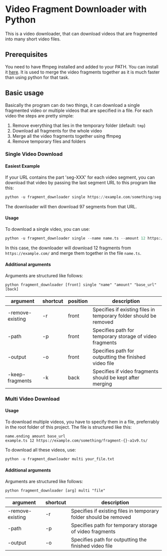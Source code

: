 # Video Fragment Downloader with Python

This is a video downloader, that can download videos that are fragmented into many short video files.

## Prerequisites

You need to have ffmpeg installed and added to your PATH. You can install it [here](https://ffmpeg.org/). It is used to merge the video fragments together as it is much faster than using python for that task.

## Basic usage

Basically the program can do two things, it can download a single fragmented video or multiple videos that are specified in a file. For each video the steps are pretty simple:

1. Remove everything that lies in the temporary folder (default: ```tmp```)
1. Download all fragments for the whole video
1. Merge all the video fragments together using ffmpeg
1. Remove temporary files and folders

### Single Video Download 

#### Easiest Example

If your URL contains the part 'seg-XXX' for each video segment, you can download that video by passing the last segment URL to this program like this:

```python
python -u fragment_downloader single https://example.com/something/seg-97-a1v9.ts/
```

The downloader will then download 97 segments from that URL.

#### Usage

To download a single video, you can use:

```python
python -u fragment_downloader single --name name.ts --amount 12 https://example.com/something/seg-{}-a1v9.ts/
```

In this case, the downloader will download 12 fragments from ```https://example.com/``` and merge them together in the file ```name.ts```.

#### Additional arguments

Arguments are structured like follows:

```
python fragment_downloader [front] single "name" "amount" "base_url" [back]
```

|argument|shortcut|position|description|
|-|-|-|-|
|-remove-existing|-r|front| Specifies if existing files in temporary folder should be removed |
|-path|-p|front| Specifies path for temporary storage of video fragments |
|-output|-o|front| Specifies path for outputting the finished video file |
|-keep-fragments|-k|back| Specifies if video fragments should be kept after merging |



### Multi Video Download

#### Usage

To download multiple videos, you have to specify them in a file, preferrably in the root folder of this project. The file is structured like this:

```
name.ending amount base_url
example.ts 12 https://example.com/something/fragment-{}-a1v9.ts/
```

To download all these videos, use:

```python
python -u fragment_downloader multi your_file.txt
```

#### Additional arguments

Arguments are structured like follows:

```
python fragment_downloader [arg] multi "file"
```

|argument|shortcut|description|
|-|-|-|
|-remove-existing|-r| Specifies if existing files in temporary folder should be removed |
|-path|-p| Specifies path for temporary storage of video fragments |
|-output|-o| Specifies path for outputting the finished video file |